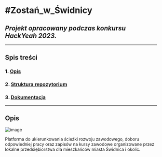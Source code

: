# #Zostań_w_Świdnicy

## *Projekt opracowany podczas konkursu **HackYeah 2023**.*

---

## Spis treści

### 1. [Opis](#opis)

### 2. [Struktura repozytorium](#struktura-repozytorium)

### 3. [Dokumentacja](docs/README.md)

---

## Opis

![image](https://github.com/ITA-Flowers/Zostan_w_Swidnicy/assets/74451381/fa5577ca-f411-45d8-bf57-256f67b65ec3)

Platforma do ukierunkowania ścieżki rozwoju zawodowego, doboru odpowiedniej pracy oraz zapisów na kursy zawodowe organizowane przez lokalne przedsiębiorstwa dla mieszkańców miasta Świdnica i okolic.
